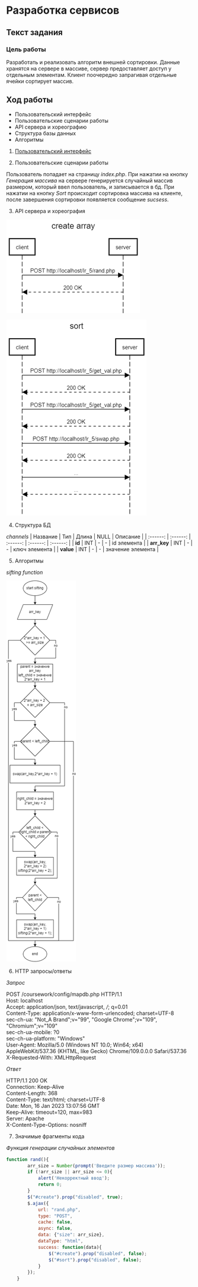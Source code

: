 # Разработка сервисов
## Текст задания
### Цель работы
Разработать и реализовать алгоритм внешней сортировки. Данные хранятся на сервере в массиве, сервер предоставляет доступ у отдельным элементам. Клиент поочередно запрагивая отдельные ячейки сортирует массив.
## Ход работы
- Пользовательский интерфейс
- Пользовательские сценарии работы
- API сервера и хореографию
- Структура базы данных
- Алгоритмы
1) [Пользовательский интерфейс](https://www.figma.com/file/K0ytuFkRz6E7kOl94lphk5/IS_lr_5?node-id=0%3A1&t=hlb9PNjFaMZ6ZAff-1)

2) Пользовательские сценарии работы

Пользователь попадает на страницу *index.php*. При нажатии на кнопку *Генерация массива* на сервере генерируется случайный массив размером, который ввел пользователь, и записывается в бд. При нажатии на кнопку *Sort* происходит сортировка массива на клиенте, после завершения сортировки появляется сообщение *sucsess*.

3. API сервера и хореография

![Генерация массива](create_array.png)

![Сортировка](sort.png)

4. Структура БД

*channels*
| Название | Тип | Длина | NULL | Описание |
| :------: | :------: | :------: | :------: | :------: |
| **id** | INT | - | - | id элемента |
| **arr_key** | INT | - | - | ключ элемента |
| **value** | INT | - | - | значение элемента |

5. Алгоритмы

*sifting function*

![sifting](sifting.png)

6. HTTP запросы/ответы

*Запрос*

POST /coursework/config/mapdb.php HTTP/1.1 <br>
Host: localhost <br>
Accept: application/json, text/javascript, */*; q=0.01 <br>
Content-Type: application/x-www-form-urlencoded; charset=UTF-8 <br>
sec-ch-ua: "Not_A Brand";v="99", "Google Chrome";v="109", "Chromium";v="109" <br>
sec-ch-ua-mobile: ?0 <br>
sec-ch-ua-platform: "Windows" <br>
User-Agent: Mozilla/5.0 (Windows NT 10.0; Win64; x64) AppleWebKit/537.36 (KHTML, like Gecko) Chrome/109.0.0.0 Safari/537.36 <br>
X-Requested-With: XMLHttpRequest <br>

*Ответ*

HTTP/1.1 200 OK <br>
Connection: Keep-Alive <br>
Content-Length: 368 <br>
Content-Type: text/html; charset=UTF-8 <br>
Date: Mon, 16 Jan 2023 13:07:56 GMT <br>
Keep-Alive: timeout=120, max=983 <br>
Server: Apache <br>
X-Content-Type-Options: nosniff <br>

7. Значимые фрагменты кода

*Функция генерации случайных элементов*
```js
function rand(){
        arr_size = Number(prompt('Введите размер массива'));
        if (!arr_size || arr_size <= 0){
            alert('Некорректный ввод');
            return 0;
        }
        $("#create").prop("disabled", true);
        $.ajax({
            url: "rand.php",
            type: "POST",
            cache: false,
            async: false,
            data: {"size": arr_size},
            dataType: "html",
            success: function(data){
                $("#create").prop("disabled", false);
                $("#sort").prop("disabled", false);
            }
        });
    }
```
